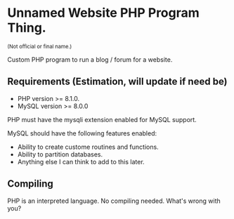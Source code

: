 # Unnamed Website PHP Program Thing.
<sub>(Not official or final name.)</sub>

Custom PHP program to run a blog / forum for a website.

## Requirements (Estimation, will update if need be)
- PHP version >= 8.1.0.
- MySQL version >= 8.0.0

PHP must have the mysqli extension enabled for MySQL support.

MySQL should have the following features enabled:
- Ability to create custome routines and functions.
- Ability to partition databases.
- Anything else I can think to add to this later.

## Compiling

PHP is an interpreted language. No compiling needed. What's wrong with you?